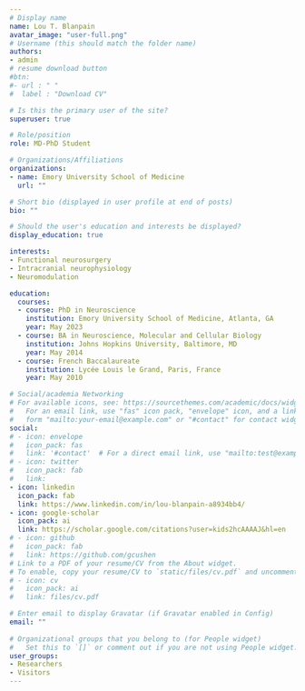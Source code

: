 ```yaml
---
# Display name
name: Lou T. Blanpain
avatar_image: "user-full.png"
# Username (this should match the folder name)
authors:
- admin
# resume download button
#btn:
#- url : " "
#  label : "Download CV"

# Is this the primary user of the site?
superuser: true

# Role/position
role: MD-PhD Student

# Organizations/Affiliations
organizations:
- name: Emory University School of Medicine
  url: ""

# Short bio (displayed in user profile at end of posts)
bio: ""

# Should the user's education and interests be displayed?
display_education: true

interests:
- Functional neurosurgery
- Intracranial neurophysiology
- Neuromodulation

education:
  courses:
  - course: PhD in Neuroscience
    institution: Emory University School of Medicine, Atlanta, GA
    year: May 2023
  - course: BA in Neuroscience, Molecular and Cellular Biology
    institution: Johns Hopkins University, Baltimore, MD
    year: May 2014
  - course: French Baccalaureate
    institution: Lycée Louis le Grand, Paris, France
    year: May 2010

# Social/academia Networking
# For available icons, see: https://sourcethemes.com/academic/docs/widgets/#icons
#   For an email link, use "fas" icon pack, "envelope" icon, and a link in the
#   form "mailto:your-email@example.com" or "#contact" for contact widget.
social:
# - icon: envelope
#   icon_pack: fas
#   link: '#contact'  # For a direct email link, use "mailto:test@example.org".
# - icon: twitter
#   icon_pack: fab
#   link: 
- icon: linkedin
  icon_pack: fab
  link: https://www.linkedin.com/in/lou-blanpain-a8934bb4/
- icon: google-scholar
  icon_pack: ai
  link: https://scholar.google.com/citations?user=kids2hcAAAAJ&hl=en
# - icon: github
#   icon_pack: fab
#   link: https://github.com/gcushen
# Link to a PDF of your resume/CV from the About widget.
# To enable, copy your resume/CV to `static/files/cv.pdf` and uncomment the lines below.  
# - icon: cv
#   icon_pack: ai
#   link: files/cv.pdf

# Enter email to display Gravatar (if Gravatar enabled in Config)
email: ""
  
# Organizational groups that you belong to (for People widget)
#   Set this to `[]` or comment out if you are not using People widget.  
user_groups:
- Researchers
- Visitors
---
```


